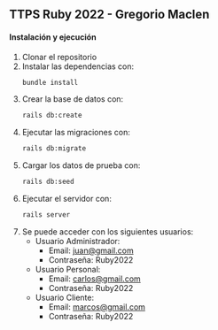 ## TTPS Ruby 2022 - Gregorio Maclen

#### Instalación y ejecución

1. Clonar el repositorio
2. Instalar las dependencias con:
    ```bash
    bundle install
    ```
3. Crear la base de datos con:
    ```bash
    rails db:create
    ```
4. Ejecutar las migraciones con:
    ```bash
    rails db:migrate
    ```
5. Cargar los datos de prueba con:
    ```bash
    rails db:seed
    ```
6. Ejecutar el servidor con:
    ```bash
    rails server
    ```
7. Se puede acceder con los siguientes usuarios:
    - Usuario Administrador:
        - Email: juan@gmail.com
        - Contraseña: Ruby2022
    - Usuario Personal:
        - Email: carlos@gmail.com
        - Contraseña: Ruby2022
    - Usuario Cliente:
        - Email: marcos@gmail.com
        - Contraseña: Ruby2022

